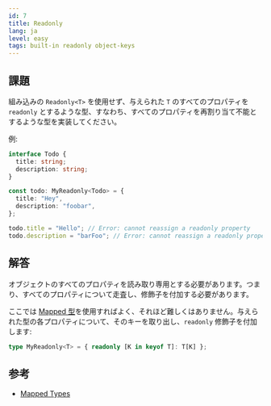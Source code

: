 ```yaml
---
id: 7
title: Readonly
lang: ja
level: easy
tags: built-in readonly object-keys
---
```


## 課題

組み込みの `Readonly<T>` を使用せず、与えられた `T` のすべてのプロパティを `readonly` とするような型、すなわち、すべてのプロパティを再割り当て不能とするような型を実装してください。

例:

```ts
interface Todo {
  title: string;
  description: string;
}

const todo: MyReadonly<Todo> = {
  title: "Hey",
  description: "foobar",
};

todo.title = "Hello"; // Error: cannot reassign a readonly property
todo.description = "barFoo"; // Error: cannot reassign a readonly property
```

## 解答

オブジェクトのすべてのプロパティを読み取り専用とする必要があります。つまり、すべてのプロパティについて走査し、修飾子を付加する必要があります。

ここでは [Mapped 型](https://www.typescriptlang.org/docs/handbook/2/mapped-types.html)を使用すればよく、それほど難しくはありません。与えられた型の各プロパティについて、そのキーを取り出し、`readonly` 修飾子を付加します:

```ts
type MyReadonly<T> = { readonly [K in keyof T]: T[K] };
```

## 参考

- [Mapped Types](https://www.typescriptlang.org/docs/handbook/2/mapped-types.html)
